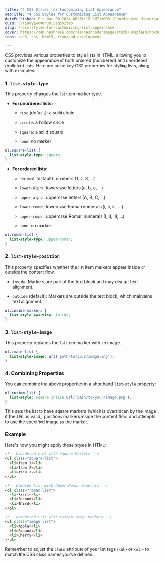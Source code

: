 ```yaml
---
title: "4 CSS Styles for Customizing List Appearance"
seoTitle: "4 CSS Styles for Customizing List Appearance"
datePublished: Fri Mar 08 2024 06:54:19 GMT+0000 (Coordinated Universal Time)
cuid: cltiawyqw000h09l5egxb2tep
slug: 4-css-styles-for-customizing-list-appearance
cover: https://cdn.hashnode.com/res/hashnode/image/stock/unsplash/npxXWgQ33ZQ/upload/734c08ecd288ce3f578f7ea7c8d54589.jpeg
tags: css3, css, html5, frontend-development

---
```


CSS provides various properties to style lists in HTML, allowing you to customize the appearance of both ordered (numbered) and unordered (bulleted) lists. Here are some key CSS properties for styling lists, along with examples:

### 1\. `list-style-type`

This property changes the list item marker type.

* **For unordered lists:**
    
    * `disc` (default): a solid circle
        
    * `circle`: a hollow circle
        
    * `square`: a solid square
        
    * `none`: no marker
        

```css
ul.square-list {
  list-style-type: square;
}
```

* **For ordered lists:**
    
    * `decimal` (default): numbers (1, 2, 3, ...)
        
    * `lower-alpha`: lowercase letters (a, b, c, ...)
        
    * `upper-alpha`: uppercase letters (A, B, C, ...)
        
    * `lower-roman`: lowercase Roman numerals (i, ii, iii, ...)
        
    * `upper-roman`: uppercase Roman numerals (I, II, III, ...)
        
    * `none`: no marker
        

```css
ol.roman-list {
  list-style-type: upper-roman;
}
```

### 2\. `list-style-position`

This property specifies whether the list item markers appear inside or outside the content flow.

* `inside`: Markers are part of the text block and may disrupt text alignment.
    
* `outside` (default): Markers are outside the text block, which maintains text alignment.
    

```css
ul.inside-markers {
  list-style-position: inside;
}
```

### 3\. `list-style-image`

This property replaces the list item marker with an image.

```css
ul.image-list {
  list-style-image: url('path/to/your/image.png');
}
```

### 4\. Combining Properties

You can combine the above properties in a shorthand `list-style` property:

```css
ul.custom-list {
  list-style: square inside url('path/to/your/image.png');
}
```

This sets the list to have square markers (which is overridden by the image if the URL is valid), positions markers inside the content flow, and attempts to use the specified image as the marker.

### Example

Here's how you might apply these styles in HTML:

```html
<!-- Unordered List with Square Markers -->
<ul class="square-list">
  <li>Item 1</li>
  <li>Item 2</li>
  <li>Item 3</li>
</ul>

<!-- Ordered List with Upper Roman Numerals -->
<ol class="roman-list">
  <li>First</li>
  <li>Second</li>
  <li>Third</li>
</ol>

<!-- Unordered List with Custom Image Markers -->
<ul class="image-list">
  <li>Apple</li>
  <li>Banana</li>
  <li>Cherry</li>
</ul>
```

Remember to adjust the `class` attribute of your list tags (`<ul>` or `<ol>`) to match the CSS class names you've defined.